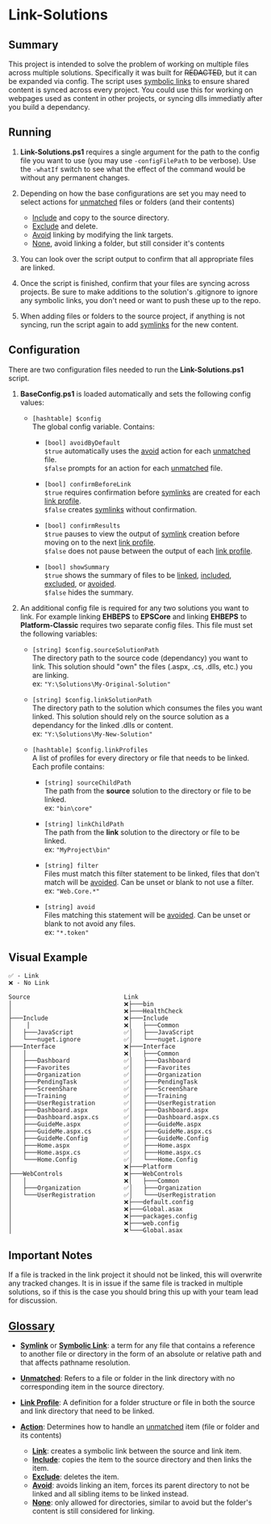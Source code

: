 # Link-Solutions

## Summary

This project is intended to solve the problem of working on multiple files across multiple solutions. Specifically it was built for ~~REDACTED~~, but it can be expanded via config. The script uses <u>symbolic links</u> to ensure shared content is synced across every project. You could use this for working on webpages used as content in other projects, or syncing dlls immediatly after you build a dependancy.

## Running

1. **Link-Solutions.ps1** requires a single argument for the path to the config file you want to use (you may use `-configFilePath` to be verbose). Use the `-whatIf` switch to see what the effect of the command would be without any permanent changes.

2. Depending on how the base configurations are set you may need to select actions for <u>unmatched</u> files or folders (and their contents)
	- <u>Include</u> and copy to the source directory.
	- <u>Exclude</u> and delete.
	- <u>Avoid</u> linking by modifying the link targets.
	- <u>None</u>, avoid linking a folder, but still consider it's contents

3. You can look over the script output to confirm that all appropriate files are linked.

4. Once the script is finished, confirm that your files are syncing across projects. Be sure to make additions to the solution's .gitignore to ignore any symbolic links, you don't need or want to push these up to the repo.

5. When adding files or folders to the source project, if anything is not syncing, run the script again to add <u>symlinks</u> for the new content.

## Configuration

There are two configuration files needed to run the **Link-Solutions.ps1** script.

1. **BaseConfig.ps1** is loaded automatically and  sets the following config values:

	- `[hashtable] $config`  
		The global config variable. Contains:

		- `[bool] avoidByDefault`  
			`$true` automatically uses the <u>avoid</u> action for each <u>unmatched</u> file.  
			`$false` prompts for an action for each <u>unmatched</u> file.

		- `[bool] confirmBeforeLink`  
			`$true` requires confirmation before <u>symlinks</u> are created for each <u>link profile</u>.  
			`$false` creates <u>symlinks</u> without confirmation.

		- `[bool] confirmResults`  
			`$true` pauses to view the output of <u>symlink</u> creation before moving on to the next <u>link profile</u>.  
			`$false` does not pause between the output of each <u>link profile</u>.

		- `[bool] showSummary`  
			`$true` shows the summary of files to be <u>linked</u>, <u>included</u>, <u>excluded</u>, or <u>avoided</u>.  
			`$false` hides the summary.

2. An additional config file is required for any two solutions you want to link. For example linking **EHBEPS** to **EPSCore** and linking **EHBEPS** to **Platform-Classic** requires two separate config files. This file must set the following variables:
	
	- `[string] $config.sourceSolutionPath`  
		The directory path to the source code (dependancy) you want to link. This solution should "own" the files (.aspx, .cs, .dlls, etc.) you are linking.  
		ex: `"Y:\Solutions\My-Original-Solution"`

	- `[string] $config.linkSolutionPath`  
		The directory path to the solution which consumes the files you want linked. This solution should rely on the source solution as a dependancy for the linked .dlls or content.  
		ex: `"Y:\Solutions\My-New-Solution"`

	- `[hashtable] $config.linkProfiles`  
		A list of profiles for every directory or file that needs to be linked. Each profile contains:

		- `[string] sourceChildPath`  
			The path from the **source** solution to the directory or file to be linked.  
			ex: `"bin\core"`

		- `[string] linkChildPath`  
			The path from the **link** solution to the directory or file to be linked.  
			ex: `"MyProject\bin"`

		- `[string] filter`  
			Files must match this filter statement to be linked, files that don't match will be <u>avoided</u>. Can be unset or blank to not use a filter.  
			ex: `"Web.Core.*"`

		- `[string] avoid`  
			Files matching this statement will be <u>avoided</u>. Can be unset or blank to not avoid any files.  
			ex: `"*.token"`

## Visual Example

```
✅ - Link
❌ - No Link

Source                          Link
│                               ❌├───bin                        
│                               ❌├───HealthCheck                
├───Include                     ❌├───Include                    
│    │                          ❌│   ├───Common                    
│   ├───JavaScript              ✅│   ├───JavaScript                
│   └───nuget.ignore            ✅│   └───nuget.ignore            
├───Interface                   ❌├───Interface                    
│   │                           ❌│   ├───Common                    
│   ├───Dashboard               ✅│   ├───Dashboard                
│   ├───Favorites               ✅│   ├───Favorites                
│   ├───Organization            ✅│   ├───Organization            
│   ├───PendingTask             ✅│   ├───PendingTask            
│   ├───ScreenShare             ✅│   ├───ScreenShare            
│   ├───Training                ✅│   ├───Training                
│   ├───UserRegistration        ✅│   ├───UserRegistration        
│   ├───Dashboard.aspx          ✅│   ├───Dashboard.aspx            
│   ├───Dashboard.aspx.cs       ✅│   ├───Dashboard.aspx.cs        
│   ├───GuideMe.aspx            ✅│   ├───GuideMe.aspx            
│   ├───GuideMe.aspx.cs         ✅│   ├───GuideMe.aspx.cs        
│   ├───GuideMe.Config          ✅│   ├───GuideMe.Config            
│   ├───Home.aspx               ✅│   ├───Home.aspx                
│   ├───Home.aspx.cs            ✅│   ├───Home.aspx.cs            
│   └───Home.Config             ✅│   └───Home.Config            
│                               ❌├───Platform                    
├───WebControls                 ❌├───WebControls                
│   │                           ❌│   ├───Common                    
│   ├───Organization            ✅│   ├───Organization            
│   └───UserRegistration        ✅│   └───UserRegistration        
│                               ❌├───default.config                
│                               ❌├───Global.asax                
│                               ❌├───packages.config            
│                               ❌├───web.config                    
│                               ❌└───Global.asax                
```

## Important Notes

If a file is tracked in the link project it should not be linked, this will overwrite any tracked changes. It is in issue if the same file is tracked in multiple solutions, so if this is the case you should bring this up with your team lead for discussion.

## <u>Glossary</u>

- **<u>Symlink</u>** or **<u>Symbolic Link</u>**: a term for any file that contains a reference to another file or directory in the form of an absolute or relative path and that affects pathname resolution.

- **<u>Unmatched</u>**: Refers to a file or folder in the link directory with no corresponding item in the source directory.

- **<u>Link Profile</u>**: A definition for a folder structure or file in both the source and link directory that need to be linked.

- **<u>Action</u>**: Determines how to handle an <u>unmatched</u> item (file or folder and its contents)

	- **<u>Link</u>**: creates a symbolic link between the source and link item.
	- **<u>Include</u>**: copies the item to the source directory and then links the item.
	- **<u>Exclude</u>**: deletes the item.
	- **<u>Avoid</u>**: avoids linking an item, forces its parent directory to not be linked and all sibling items to be linked instead.
	- **<u>None</u>**: only allowed for directories, similar to avoid but the folder's content is still considered for linking.
